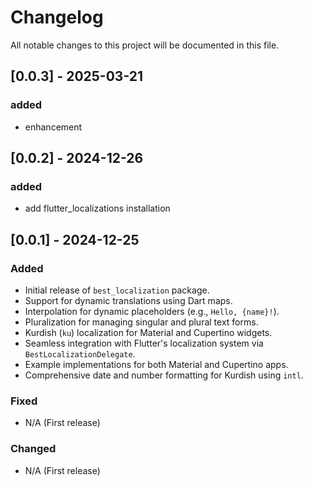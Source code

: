 # Changelog

All notable changes to this project will be documented in this file.

## [0.0.3] - 2025-03-21
### added
- enhancement

## [0.0.2] - 2024-12-26
### added
- add flutter_localizations installation

## [0.0.1] - 2024-12-25
### Added
- Initial release of `best_localization` package.
- Support for dynamic translations using Dart maps.
- Interpolation for dynamic placeholders (e.g., `Hello, {name}!`).
- Pluralization for managing singular and plural text forms.
- Kurdish (`ku`) localization for Material and Cupertino widgets.
- Seamless integration with Flutter's localization system via `BestLocalizationDelegate`.
- Example implementations for both Material and Cupertino apps.
- Comprehensive date and number formatting for Kurdish using `intl`.

### Fixed
- N/A (First release)

### Changed
- N/A (First release)
